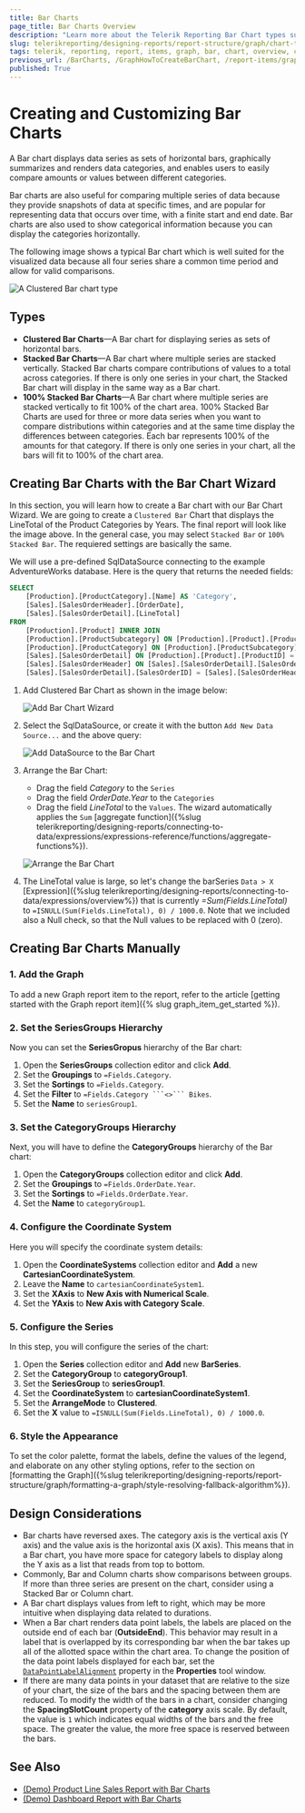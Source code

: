 ```yaml
---
title: Bar Charts
page_title: Bar Charts Overview
description: "Learn more about the Telerik Reporting Bar Chart types supported by the Graph report item and learn how to create a Bar chart."
slug: telerikreporting/designing-reports/report-structure/graph/chart-types/bar-charts/overview
tags: telerik, reporting, report, items, graph, bar, chart, overview, creating
previous_url: /BarCharts, /GraphHowToCreateBarChart, /report-items/graph/chart-types/bar-charts/overview, /report-items/graph/chart-types/bar-charts/how-to-create-bar-chart
published: True
---
```


# Creating and Customizing Bar Charts

A Bar chart displays data series as sets of horizontal bars, graphically summarizes and renders data categories, and enables users to easily compare amounts or values between different categories. 

Bar charts are also useful for comparing multiple series of data because they provide snapshots of data at specific times, and are popular for representing data that occurs over time, with a finite start and end date. Bar charts are also used to show categorical information because you can display the categories horizontally.

The following image shows a typical Bar chart which is well suited for the visualized data because all four series share a common time period and allow for valid comparisons. 

![A Clustered Bar chart type](images/BarChartWizardPreview.png)

## Types

* __Clustered Bar Charts__&mdash;A Bar chart for displaying series as sets of horizontal bars.
* __Stacked Bar Charts__&mdash;A Bar chart where multiple series are stacked vertically. Stacked Bar charts compare contributions of values to a total across categories. If there is only one series in your chart, the Stacked Bar chart will display in the same way as a Bar chart. 
* __100% Stacked Bar Charts__&mdash;A Bar chart where multiple series are stacked vertically to fit 100% of the chart area. 100% Stacked Bar Charts are used for three or more data series when you want to compare distributions within categories and at the same time display the differences between categories. Each bar represents 100% of the amounts for that category. If there is only one series in your chart, all the bars will fit to 100% of the chart area. 

## Creating Bar Charts with the Bar Chart Wizard

In this section, you will learn how to create a Bar chart with our Bar Chart Wizard.
We are going to create a `Clustered Bar` Chart that displays the LineTotal of the Product Categories by Years. The final report will look like the image above.
In the general case, you may select `Stacked Bar` or `100% Stacked Bar`. The requiered settings are basically the same. 

We will use a pre-defined SqlDataSource connecting to the example AdventureWorks database. Here is the query that returns the needed fields:

````SQL
SELECT
	[Production].[ProductCategory].[Name] AS 'Category',
	[Sales].[SalesOrderHeader].[OrderDate],
	[Sales].[SalesOrderDetail].[LineTotal]
FROM
	[Production].[Product] INNER JOIN
	[Production].[ProductSubcategory] ON [Production].[Product].[ProductSubcategoryID] = [Production].[ProductSubcategory].[ProductSubcategoryID] INNER JOIN
	[Production].[ProductCategory] ON [Production].[ProductSubcategory].[ProductCategoryID] = [Production].[ProductCategory].[ProductCategoryID] INNER JOIN
	[Sales].[SalesOrderDetail] ON [Production].[Product].[ProductID] = [Sales].[SalesOrderDetail].[ProductID] INNER JOIN
	[Sales].[SalesOrderHeader] ON [Sales].[SalesOrderDetail].[SalesOrderID] = [Sales].[SalesOrderHeader].[SalesOrderID] AND [Sales].[SalesOrderDetail].[SalesOrderID] = [Sales].[SalesOrderHeader].[SalesOrderID] AND 
	[Sales].[SalesOrderDetail].[SalesOrderID] = [Sales].[SalesOrderHeader].[SalesOrderID]
````


1. Add Clustered Bar Chart as shown in the image below:

	![Add Bar Chart Wizard](images/BarChartWizardAdd.png)

1. Select the SqlDataSource, or create it with the button `Add New Data Source...` and the above query:

	![Add DataSource to the Bar Chart](images/BarChartWizardDataSource.png)

1. Arrange the Bar Chart:

	* Drag the field _Category_ to the `Series`
	* Drag the field _OrderDate.Year_ to the `Categories`
	* Drag the field _LineTotal_ to the `Values`. The wizard automatically applies the `Sum` [aggregate function]({%slug telerikreporting/designing-reports/connecting-to-data/expressions/expressions-reference/functions/aggregate-functions%}).

	![Arrange the Bar Chart](images/BarChartWizardArrangeFields.png)

1. The LineTotal value is large, so let's change the barSeries `Data > X` [Expression]({%slug telerikreporting/designing-reports/connecting-to-data/expressions/overview%}) that is currently _=Sum(Fields.LineTotal)_ to `=ISNULL(Sum(Fields.LineTotal), 0) / 1000.0`. Note that we included also a Null check, so that the Null values to be replaced with 0 (zero).

## Creating Bar Charts Manually

### 1. Add the Graph

To add a new Graph report item to the report, refer to the article [getting started with the Graph report item]({% slug graph_item_get_started %}). 

### 2. Set the SeriesGroups Hierarchy 

Now you can set the **SeriesGropus** hierarchy of the Bar chart: 

1. Open the __SeriesGroups__ collection editor and click __Add__.
1. Set the __Groupings__ to `=Fields.Category`.
1. Set the __Sortings__ to `=Fields.Category`. 
1. Set the __Filter__ to `=Fields.Category ```<>``` Bikes`. 
1. Set the __Name__ to `seriesGroup1`. 

### 3. Set the CategoryGroups Hierarchy

Next, you will have to define the **CategoryGroups** hierarchy of the Bar chart:

1. Open the __CategoryGroups__ collection editor and click __Add__. 
1. Set the __Groupings__ to `=Fields.OrderDate.Year`.
1. Set the __Sortings__ to `=Fields.OrderDate.Year`.
1. Set the __Name__ to `categoryGroup1`. 

### 4. Configure the Coordinate System

Here you will specify the coordinate system details: 

1. Open the __CoordinateSystems__ collection editor and __Add__ a new __CartesianCoordinateSystem__. 
1. Leave the __Name__ to `cartesianCoordinateSystem1`. 
1. Set the __XAxis__ to __New Axis with Numerical Scale__. 
1. Set the __YAxis__ to __New Axis with Category Scale__. 

### 5. Configure the Series

In this step, you will configure the series of the chart:

1. Open the __Series__ collection editor and __Add__ new __BarSeries__. 
1. Set the __CategoryGroup__ to __categoryGroup1__. 
1. Set the __SeriesGroup__ to __seriesGroup1__. 
1. Set the __CoordinateSystem__ to __cartesianCoordinateSystem1__. 
1. Set the __ArrangeMode__ to __Clustered__. 
1. Set the __X__ value to `=ISNULL(Sum(Fields.LineTotal), 0) / 1000.0`.

### 6. Style the Appearance   

To set the color palette, format the labels, define the values of the legend, and elaborate on any other styling options, refer to the section on [formatting the Graph]({%slug telerikreporting/designing-reports/report-structure/graph/formatting-a-graph/style-resolving-fallback-algorithm%}). 

## Design Considerations

* Bar charts have reversed axes. The category axis is the vertical axis (Y axis) and the value axis is the horizontal axis (X axis). This means that in a Bar chart, you have more space for category labels to display along the Y axis as a list that reads from top to bottom.
* Commonly, Bar and Column charts show comparisons between groups. If more than three series are present on the chart, consider using a Stacked Bar or Column chart.
* A Bar chart displays values from left to right, which may be more intuitive when displaying data related to durations.
* When a Bar chart renders data point labels, the labels are placed on the outside end of each bar (**OutsideEnd**). This behavior may result in a label that is overlapped by its corresponding bar when the bar takes up all of the allotted space within the chart area. To change the position of the data point labels displayed for each bar, set the [`DataPointLabelAlignment`](/reporting/api/Telerik.Reporting.BarSeries#Telerik_Reporting_BarSeries_DataPointLabelAlignment) property in the **Properties** tool window.
* If there are many data points in your dataset that are relative to the size of your chart, the size of the bars and the spacing between them are reduced. To modify the width of the bars in a chart, consider changing the __SpacingSlotCount__ property of the __category__ axis scale. By default, the value is `1` which indicates equal widths of the bars and the free space. The greater the value, the more free space is reserved between the bars.

## See Also 

* [(Demo) Product Line Sales Report with Bar Charts](https://demos.telerik.com/reporting/product-line-sales)
* [(Demo) Dashboard Report with Bar Charts](https://demos.telerik.com/reporting/dashboard)
